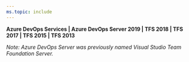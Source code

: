 ```yaml
---
ms.topic: include
---
```


<strong>Azure DevOps Services | Azure DevOps Server 2019 | TFS 2018 | TFS 2017 | TFS 2015 | TFS 2013</strong>

<em>Note: Azure DevOps Server was previously named Visual Studio Team Foundation Server.</em>